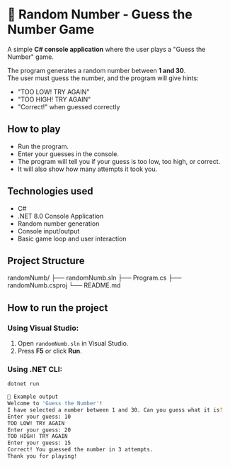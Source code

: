# 🎲 Random Number - Guess the Number Game

A simple **C# console application** where the user plays a "Guess the Number" game.

The program generates a random number between **1 and 30**.  
The user must guess the number, and the program will give hints:

- "TOO LOW! TRY AGAIN"
- "TOO HIGH! TRY AGAIN"
- "Correct!" when guessed correctly

## How to play

- Run the program.
- Enter your guesses in the console.
- The program will tell you if your guess is too low, too high, or correct.
- It will also show how many attempts it took you.

## Technologies used

- C#
- .NET 8.0 Console Application
- Random number generation
- Console input/output
- Basic game loop and user interaction

## Project Structure
randomNumb/
├── randomNumb.sln
├── Program.cs
├── randomNumb.csproj
└── README.md

## How to run the project

### Using Visual Studio:

1. Open `randomNumb.sln` in Visual Studio.
2. Press **F5** or click **Run**.

### Using .NET CLI:

```bash
dotnet run

📖 Example output
Welcome to 'Guess the Number'!
I have selected a number between 1 and 30. Can you guess what it is?
Enter your guess: 10
TOO LOW! TRY AGAIN
Enter your guess: 20
TOO HIGH! TRY AGAIN
Enter your guess: 15
Correct! You guessed the number in 3 attempts.
Thank you for playing!
